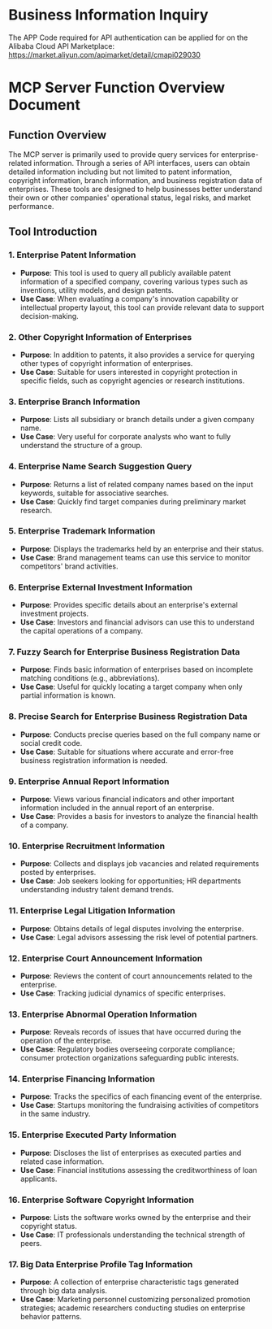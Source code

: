 # Business Information Inquiry

The APP Code required for API authentication can be applied for on the Alibaba Cloud API Marketplace: https://market.aliyun.com/apimarket/detail/cmapi029030

# MCP Server Function Overview Document

## Function Overview
The MCP server is primarily used to provide query services for enterprise-related information. Through a series of API interfaces, users can obtain detailed information including but not limited to patent information, copyright information, branch information, and business registration data of enterprises. These tools are designed to help businesses better understand their own or other companies' operational status, legal risks, and market performance.

## Tool Introduction

### 1. Enterprise Patent Information
- **Purpose**: This tool is used to query all publicly available patent information of a specified company, covering various types such as inventions, utility models, and design patents.
- **Use Case**: When evaluating a company's innovation capability or intellectual property layout, this tool can provide relevant data to support decision-making.

### 2. Other Copyright Information of Enterprises
- **Purpose**: In addition to patents, it also provides a service for querying other types of copyright information of enterprises.
- **Use Case**: Suitable for users interested in copyright protection in specific fields, such as copyright agencies or research institutions.

### 3. Enterprise Branch Information
- **Purpose**: Lists all subsidiary or branch details under a given company name.
- **Use Case**: Very useful for corporate analysts who want to fully understand the structure of a group.

### 4. Enterprise Name Search Suggestion Query
- **Purpose**: Returns a list of related company names based on the input keywords, suitable for associative searches.
- **Use Case**: Quickly find target companies during preliminary market research.

### 5. Enterprise Trademark Information
- **Purpose**: Displays the trademarks held by an enterprise and their status.
- **Use Case**: Brand management teams can use this service to monitor competitors' brand activities.

### 6. Enterprise External Investment Information
- **Purpose**: Provides specific details about an enterprise's external investment projects.
- **Use Case**: Investors and financial advisors can use this to understand the capital operations of a company.

### 7. Fuzzy Search for Enterprise Business Registration Data
- **Purpose**: Finds basic information of enterprises based on incomplete matching conditions (e.g., abbreviations).
- **Use Case**: Useful for quickly locating a target company when only partial information is known.

### 8. Precise Search for Enterprise Business Registration Data
- **Purpose**: Conducts precise queries based on the full company name or social credit code.
- **Use Case**: Suitable for situations where accurate and error-free business registration information is needed.

### 9. Enterprise Annual Report Information
- **Purpose**: Views various financial indicators and other important information included in the annual report of an enterprise.
- **Use Case**: Provides a basis for investors to analyze the financial health of a company.

### 10. Enterprise Recruitment Information
- **Purpose**: Collects and displays job vacancies and related requirements posted by enterprises.
- **Use Case**: Job seekers looking for opportunities; HR departments understanding industry talent demand trends.

### 11. Enterprise Legal Litigation Information
- **Purpose**: Obtains details of legal disputes involving the enterprise.
- **Use Case**: Legal advisors assessing the risk level of potential partners.

### 12. Enterprise Court Announcement Information
- **Purpose**: Reviews the content of court announcements related to the enterprise.
- **Use Case**: Tracking judicial dynamics of specific enterprises.

### 13. Enterprise Abnormal Operation Information
- **Purpose**: Reveals records of issues that have occurred during the operation of the enterprise.
- **Use Case**: Regulatory bodies overseeing corporate compliance; consumer protection organizations safeguarding public interests.

### 14. Enterprise Financing Information
- **Purpose**: Tracks the specifics of each financing event of the enterprise.
- **Use Case**: Startups monitoring the fundraising activities of competitors in the same industry.

### 15. Enterprise Executed Party Information
- **Purpose**: Discloses the list of enterprises as executed parties and related case information.
- **Use Case**: Financial institutions assessing the creditworthiness of loan applicants.

### 16. Enterprise Software Copyright Information
- **Purpose**: Lists the software works owned by the enterprise and their copyright status.
- **Use Case**: IT professionals understanding the technical strength of peers.

### 17. Big Data Enterprise Profile Tag Information
- **Purpose**: A collection of enterprise characteristic tags generated through big data analysis.
- **Use Case**: Marketing personnel customizing personalized promotion strategies; academic researchers conducting studies on enterprise behavior patterns.